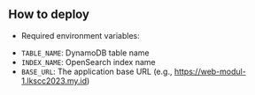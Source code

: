 ## How to deploy

* Required environment variables:
- `TABLE_NAME`: DynamoDB table name
- `INDEX_NAME`: OpenSearch index name
- `BASE_URL`: The application base URL (e.g., https://web-modul-1.lkscc2023.my.id)
